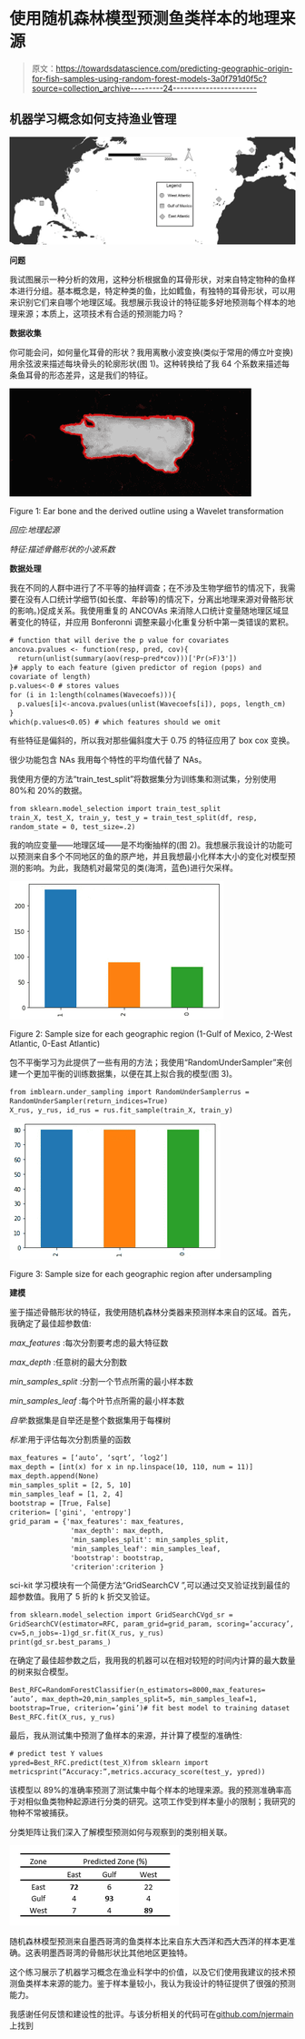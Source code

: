 # 使用随机森林模型预测鱼类样本的地理来源

> 原文：<https://towardsdatascience.com/predicting-geographic-origin-for-fish-samples-using-random-forest-models-3a0f791d0f5c?source=collection_archive---------24----------------------->

## 机器学习概念如何支持渔业管理

![](img/ae4500d9bbb2bfc9065f3ccb55d13a42.png)

**问题**

我试图展示一种分析的效用，这种分析根据鱼的耳骨形状，对来自特定物种的鱼样本进行分组。基本概念是，特定种类的鱼，比如鳕鱼，有独特的耳骨形状，可以用来识别它们来自哪个地理区域。我想展示我设计的特征能多好地预测每个样本的地理来源；本质上，这项技术有合适的预测能力吗？

**数据收集**

你可能会问，如何量化耳骨的形状？我用离散小波变换(类似于常用的傅立叶变换)用余弦波来描述每块骨头的轮廓形状(图 1)。这种转换给了我 64 个系数来描述每条鱼耳骨的形态差异，这是我们的特征。

![](img/783dde798c60993f6d7dca95bf85ede8.png)

Figure 1: Ear bone and the derived outline using a Wavelet transformation

*回应:地理起源*

*特征:描述骨骼形状的小波系数*

**数据处理**

我在不同的人群中进行了不平等的抽样调查；在不涉及生物学细节的情况下，我需要在没有人口统计学细节(如长度、年龄等)的情况下，分离出地理来源对骨骼形状的影响。)促成关系。我使用重复的 ANCOVAs 来消除人口统计变量随地理区域显著变化的特征，并应用 Bonferonni 调整来最小化重复分析中第一类错误的累积。

```
# function that will derive the p value for covariates
ancova.pvalues <- function(resp, pred, cov){
  return(unlist(summary(aov(resp~pred*cov)))['Pr(>F)3'])
}# apply to each feature (given predictor of region (pops) and covariate of length)
p.values<-0 # stores values
for (i in 1:length(colnames(Wavecoefs))){
  p.values[i]<-ancova.pvalues(unlist(Wavecoefs[i]), pops, length_cm)
}
which(p.values<0.05) # which features should we omit
```

有些特征是偏斜的，所以我对那些偏斜度大于 0.75 的特征应用了 box cox 变换。

很少功能包含 NAs 我用每个特性的平均值代替了 NAs。

我使用方便的方法“train_test_split”将数据集分为训练集和测试集，分别使用 80%和 20%的数据。

```
from sklearn.model_selection import train_test_split
train_X, test_X, train_y, test_y = train_test_split(df, resp, random_state = 0, test_size=.2)
```

我的响应变量——地理区域——是不均衡抽样的(图 2)。我想展示我设计的功能可以预测来自多个不同地区的鱼的原产地，并且我想最小化样本大小的变化对模型预测的影响。为此，我随机对最常见的类(海湾，蓝色)进行欠采样。

![](img/a6f11346b7c178aba15c99296b91b212.png)

Figure 2: Sample size for each geographic region (1-Gulf of Mexico, 2-West Atlantic, 0-East Atlantic)

包不平衡学习为此提供了一些有用的方法；我使用“RandomUnderSampler”来创建一个更加平衡的训练数据集，以便在其上拟合我的模型(图 3)。

```
from imblearn.under_sampling import RandomUnderSamplerrus = RandomUnderSampler(return_indices=True)
X_rus, y_rus, id_rus = rus.fit_sample(train_X, train_y)
```

![](img/022233aad6a83e825e30a718433c5c46.png)

Figure 3: Sample size for each geographic region after undersampling

**建模**

鉴于描述骨骼形状的特征，我使用随机森林分类器来预测样本来自的区域。首先，我确定了最佳超参数值:

*max_features* :每次分割要考虑的最大特征数

*max_depth* :任意树的最大分割数

*min_samples_split* :分割一个节点所需的最小样本数

*min_samples_leaf* :每个叶节点所需的最小样本数

*自举*:数据集是自举还是整个数据集用于每棵树

*标准*:用于评估每次分割质量的函数

```
max_features = [‘auto’, ‘sqrt’, ‘log2’]
max_depth = [int(x) for x in np.linspace(10, 110, num = 11)]
max_depth.append(None)
min_samples_split = [2, 5, 10]
min_samples_leaf = [1, 2, 4]
bootstrap = [True, False]
criterion= ['gini', 'entropy']
grid_param = {'max_features': max_features,
               'max_depth': max_depth,
               'min_samples_split': min_samples_split,
               'min_samples_leaf': min_samples_leaf,
               'bootstrap': bootstrap,
               'criterion':criterion }
```

sci-kit 学习模块有一个简便方法“GridSearchCV ”,可以通过交叉验证找到最佳的超参数值。我用了 5 折的 k 折交叉验证。

```
from sklearn.model_selection import GridSearchCVgd_sr = GridSearchCV(estimator=RFC, param_grid=grid_param, scoring=’accuracy’, cv=5,n_jobs=-1)gd_sr.fit(X_rus, y_rus)  
print(gd_sr.best_params_)
```

在确定了最佳超参数之后，我用我的机器可以在相对较短的时间内计算的最大数量的树来拟合模型。

```
Best_RFC=RandomForestClassifier(n_estimators=8000,max_features=
’auto’, max_depth=20,min_samples_split=5, min_samples_leaf=1, bootstrap=True, criterion=’gini’)# fit best model to training dataset
Best_RFC.fit(X_rus, y_rus)
```

最后，我从测试集中预测了鱼样本的来源，并计算了模型的准确性:

```
# predict test Y values
ypred=Best_RFC.predict(test_X)from sklearn import metricsprint(“Accuracy:”,metrics.accuracy_score(test_y, ypred))
```

该模型以 89%的准确率预测了测试集中每个样本的地理来源。我的预测准确率高于对相似鱼类物种起源进行分类的研究。这项工作受到样本量小的限制；我研究的物种不常被捕获。

分类矩阵让我们深入了解模型预测如何与观察到的类别相关联。

![](img/6b6d98b22eb4ef8ed891c2e846ce2c5e.png)

随机森林模型预测来自墨西哥湾的鱼类样本比来自东大西洋和西大西洋的样本更准确。这表明墨西哥湾的骨骼形状比其他地区更独特。

这个练习展示了机器学习概念在渔业科学中的价值，以及它们使用我建议的技术预测鱼类样本来源的能力。鉴于样本量较小，我认为我设计的特征提供了很强的预测能力。

我感谢任何反馈和建设性的批评。与该分析相关的代码可在[github.com/njermain](https://github.com/njermain)上找到
